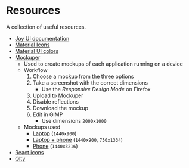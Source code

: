 # Resources

A collection of useful resources.

- [Joy UI documentation](https://mui.com/joy-ui/getting-started)
- [Material Icons](https://mui.com/material-ui/material-icons)
- [Material UI colors](https://mui.com/material-ui/customization/color)
- [Mockuper](https://mockuper.net/mockups/desktop)
  - Used to create mockups of each application running on a device
  - Workflow
    1. Choose a mockup from the three options
    2. Take a screenshot with the correct dimensions
       - Use the _Responsive Design Mode_ on Firefox
    3. Upload to Mockuper
    4. Disable reflections
    5. Download the mockup
    6. Edit in GIMP
       - Use dimensions `2000x1000`
  - Mockups used
    - [Laptop](https://mockuper.net/mockup/6UsieT-qo/macbook-pro-16) (`1440x900`)
    - [Laptop + phone](https://mockuper.net/mockup/1777/multiple-devices) (`1440x900`, `750x1334`)
    - [Phone](https://mockuper.net/mockup/EwXUHw67B/oppo-find-x5-pro) (`1440x3216`)
- [React icons](https://react-icons.github.io/react-icons)
- [Qlty](https://docs.qlty.sh/what-is-qlty)
